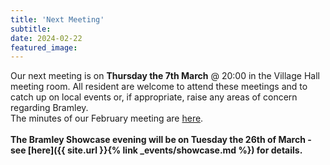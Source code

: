 ```yaml
---
title: 'Next Meeting'
subtitle: 
date: 2024-02-22
featured_image: 
---
```


Our next meeting is on **Thursday the 7th March** @ 20:00 in the Village Hall meeting room.  All resident are welcome to attend these meetings and to catch up on local events or, if appropriate, raise any areas of concern regarding Bramley.  <br>
The minutes of our February meeting are [here](https://www.dropbox.com/scl/fo/q12214kut17qryr6hxe5o/h?rlkey=378b1m3sa5attqm2wtfevdcco&dl=0).
<br>
<br>
**The Bramley Showcase evening will be on Tuesday the 26th of March - see [here]({{ site.url }}{% link _events/showcase.md %}) for details.**
